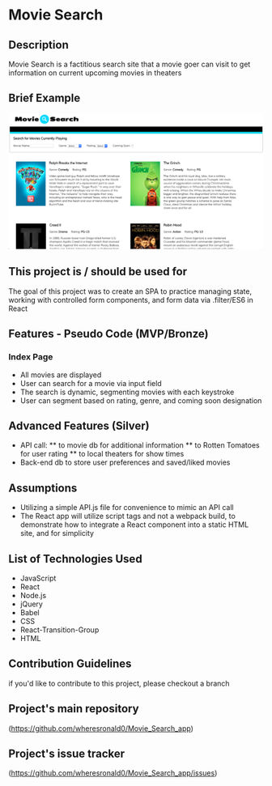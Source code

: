 # Movie Search

## Description

Movie Search is a factitious search site that a movie goer can visit to get information on current upcoming movies in theaters

## Brief Example

![alt text](https://github.com/wheresronald0/Movie_Search_app/blob/master/index_view.png "Screenshot for Application")

## This project is / should be used for

The goal of this project was to create an SPA to practice managing state, working with controlled form components, and form data via .filter/ES6 in React

## Features - Pseudo Code (MVP/Bronze)

### Index Page

- All movies are displayed
- User can search for a movie via input field
- The search is dynamic, segmenting movies with each keystroke
- User can segment based on rating, genre, and coming soon designation

## Advanced Features (Silver)

- API call:
  ** to movie db for additional information
  ** to Rotten Tomatoes for user rating
  \*\* to local theaters for show times
- Back-end db to store user preferences and saved/liked movies

## Assumptions

- Utilizing a simple API.js file for convenience to mimic an API call
- The React app will utilize script tags and not a webpack build, to demonstrate how to integrate a React component into a static HTML site, and for simplicity

## List of Technologies Used

- JavaScript
- React
- Node.js
- jQuery
- Babel
- CSS
- React-Transition-Group
- HTML

## Contribution Guidelines

if you'd like to contribute to this project, please checkout a branch

## Project's main repository

(https://github.com/wheresronald0/Movie_Search_app)

## Project's issue tracker

(https://github.com/wheresronald0/Movie_Search_app/issues)
